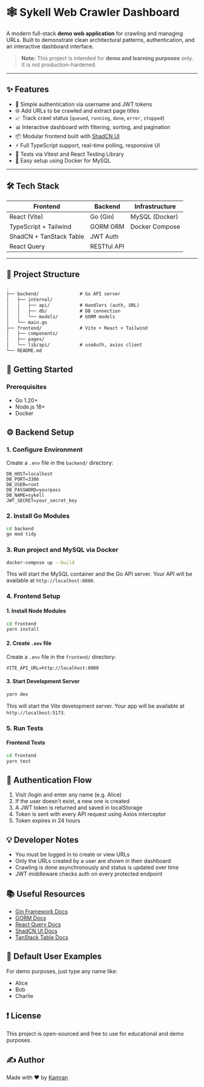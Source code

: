 # 🕸️ Sykell Web Crawler Dashboard

A modern full-stack **demo web application** for crawling and managing URLs. Built to demonstrate clean architectural patterns, authentication, and an interactive dashboard interface.

> **Note:** This project is intended for **demo and learning purposes** only. It is not production-hardened.

---

## ✨ Features

- 🔐 Simple authentication via username and JWT tokens
- 🌐 Add URLs to be crawled and extract page titles
- 📈 Track crawl status (`queued`, `running`, `done`, `error`, `stopped`)
- 📊 Interactive dashboard with filtering, sorting, and pagination
- 📦 Modular frontend built with [ShadCN UI](https://ui.shadcn.com/)
- ⚡ Full TypeScript support, real-time polling, responsive UI
- 🧪 Tests via Vitest and React Testing Library
- 🚀 Easy setup using Docker for MySQL

---

## 🛠️ Tech Stack

| Frontend               | Backend           | Infrastructure |
|------------------------|-------------------|----------------|
| React (Vite)           | Go (Gin)          | MySQL (Docker) |
| TypeScript + Tailwind  | GORM ORM          | Docker Compose |
| ShadCN + TanStack Table| JWT Auth          |                |
| React Query            | RESTful API       |                |

---

## 📂 Project Structure

```txt
.
├── backend/               # Go API server
│   ├── internal/
│   │   ├── api/           # Handlers (auth, URL)
│   │   ├── db/            # DB connection
│   │   └── models/        # GORM models
│   └── main.go
├── frontend/              # Vite + React + Tailwind
│   ├── components/
│   ├── pages/
│   └── lib/api/           # useAuth, axios client
└── README.md
```
## 🚀 Getting Started
### Prerequisites
- Go 1.20+
- Node.js 18+
- Docker

## ⚙️ Backend Setup
### 1. Configure Environment
Create a `.env` file in the `backend/` directory:

```plaintext
DB_HOST=localhost
DB_PORT=3306
DB_USER=root
DB_PASSWORD=yourpass
DB_NAME=sykell
JWT_SECRET=your_secret_key
```

### 2. Install Go Modules
```bash
cd backend
go mod tidy
```

### 3. Run project and MySQL via Docker
```bash
docker-compose up --build
```
This will start the MySQL container and the Go API server. Your API will be available at `http://localhost:8080`.

### 4. Frontend Setup
#### 1. Install Node Modules
```bash
cd frontend
yarn install
```

#### 2. Create `.env` file
Create a `.env` file in the `frontend/` directory:
```plaintext
VITE_API_URL=http://localhost:8080
```

#### 3. Start Development Server
```bash
yarn dev
```
This will start the Vite development server. Your app will be available at `http://localhost:5173`.

### 5. Run Tests
#### Frontend Tests
```bash
cd frontend
yarn test
```

## 🔐 Authentication Flow
1. Visit /login and enter any name (e.g. Alice)
2. If the user doesn't exist, a new one is created
3. A JWT token is returned and saved in localStorage
4. Token is sent with every API request using Axios interceptor
5. Token expires in 24 hours

## 💡 Developer Notes
- You must be logged in to create or view URLs
- Only the URLs created by a user are shown in their dashboard
- Crawling is done asynchronously and status is updated over time
- JWT middleware checks auth on every protected endpoint

## 📚 Useful Resources
- [Gin Framework Docs](https://gin-gonic.com/docs/)
- [GORM Docs](https://gorm.io/docs/)
- [React Query Docs](https://tanstack.com/query/latest/docs/react/overview)
- [ShadCN UI Docs](https://ui.shadcn.com/)
- [TanStack Table Docs](https://tanstack.com/table/v8/docs/overview)

## 🧪 Default User Examples
For demo purposes, just type any name like:
- Alice
- Bob
- Charlie

## ❗ License
This project is open-sourced and free to use for educational and demo purposes.


## ✍️ Author
Made with ❤️ by [Kamran](https://github.com/kammiii)